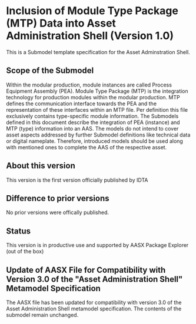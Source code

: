 # Inclusion of Module Type Package (MTP) Data into Asset Administration Shell (Version 1.0) 

This is a Submodel template specification for the Asset Adminstration Shell.


## Scope of the Submodel 

Within the modular production, module instances are called Process Equipment Assembly (PEA). Module Type Package (MTP) is the integration technology for production modules within the modular production. MTP defines the communication interface towards the PEA and the representation of these interfaces within an MTP file. Per definition this file exclusively contains type-specific module information.
The Submodels defined in this document describe the integration of PEA (instance) and MTP (type) information into an AAS. The models do not intend to cover asset aspects addressed by further Submodel definitions like technical data or digital nameplate. Therefore, introduced models should be used along with mentioned ones to complete the AAS of the respective asset. 

## About this version

This version is the first version officially published by IDTA


## Difference to prior versions

No prior versions were offically published.

## Status

This version is in productive use and supported by AASX Package Explorer (out of the box)

## Update of AASX File for Compatibility with Version 3.0 of the "Asset Administration Shell" Metamodel Specification

The AASX file has been updated for compatibility with version 3.0 of the Asset Administration Shell metamodel specification. The contents of the submodel remain unchanged.
